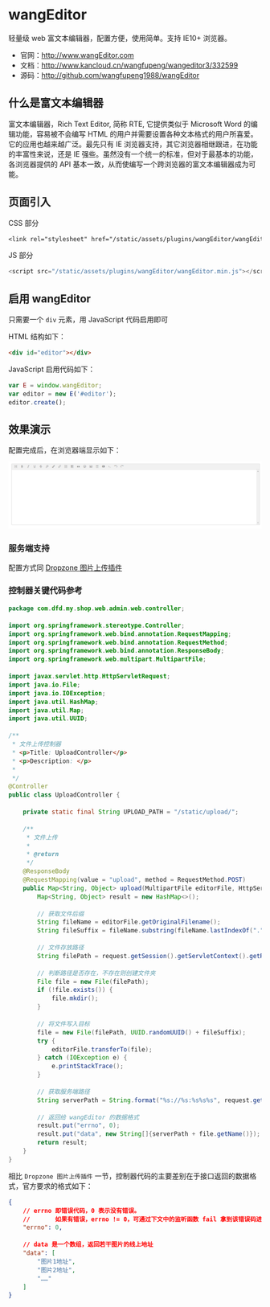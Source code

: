 # wangEditor

轻量级 web 富文本编辑器，配置方便，使用简单。支持 IE10+ 浏览器。

- 官网：http://www.wangEditor.com
- 文档：http://www.kancloud.cn/wangfupeng/wangeditor3/332599
- 源码：http://github.com/wangfupeng1988/wangEditor

## 什么是富文本编辑器

富文本编辑器，Rich Text Editor, 简称 RTE, 它提供类似于 Microsoft Word 的编辑功能，容易被不会编写 HTML 的用户并需要设置各种文本格式的用户所喜爱。它的应用也越来越广泛。最先只有 IE 浏览器支持，其它浏览器相继跟进，在功能的丰富性来说，还是 IE 强些。虽然没有一个统一的标准，但对于最基本的功能，各浏览器提供的 API 基本一致，从而使编写一个跨浏览器的富文本编辑器成为可能。

## 页面引入

CSS 部分

```css
<link rel="stylesheet" href="/static/assets/plugins/wangEditor/wangEditor.min.css" />
```

JS 部分

```javascript
<script src="/static/assets/plugins/wangEditor/wangEditor.min.js"></script>
```

## 启用 wangEditor

只需要一个 `div` 元素，用 JavaScript 代码启用即可

HTML 结构如下：

```html
<div id="editor"></div>
```

JavaScript 启用代码如下：

```javascript
var E = window.wangEditor;
var editor = new E('#editor');
editor.create();
```

## 效果演示

配置完成后，在浏览器端显示如下：

![img](../assets/img/Lusifer1530124826.png)

### 服务端支持

配置方式同 [Dropzone 图片上传插件](/supplement1/Dropzone)

### 控制器关键代码参考

```java
package com.dfd.my.shop.web.admin.web.controller;

import org.springframework.stereotype.Controller;
import org.springframework.web.bind.annotation.RequestMapping;
import org.springframework.web.bind.annotation.RequestMethod;
import org.springframework.web.bind.annotation.ResponseBody;
import org.springframework.web.multipart.MultipartFile;

import javax.servlet.http.HttpServletRequest;
import java.io.File;
import java.io.IOException;
import java.util.HashMap;
import java.util.Map;
import java.util.UUID;

/**
 * 文件上传控制器
 * <p>Title: UploadController</p>
 * <p>Description: </p>
 *
 */
@Controller
public class UploadController {

    private static final String UPLOAD_PATH = "/static/upload/";

    /**
     * 文件上传
     *
     * @return
     */
    @ResponseBody
    @RequestMapping(value = "upload", method = RequestMethod.POST)
    public Map<String, Object> upload(MultipartFile editorFile, HttpServletRequest request) {
        Map<String, Object> result = new HashMap<>();

        // 获取文件后缀
        String fileName = editorFile.getOriginalFilename();
        String fileSuffix = fileName.substring(fileName.lastIndexOf("."));

        // 文件存放路径
        String filePath = request.getSession().getServletContext().getRealPath(UPLOAD_PATH);

        // 判断路径是否存在，不存在则创建文件夹
        File file = new File(filePath);
        if (!file.exists()) {
            file.mkdir();
        }

        // 将文件写入目标
        file = new File(filePath, UUID.randomUUID() + fileSuffix);
        try {
            editorFile.transferTo(file);
        } catch (IOException e) {
            e.printStackTrace();
        }

        // 获取服务端路径
        String serverPath = String.format("%s://%s:%s%s%s", request.getScheme(), request.getServerName(), request.getServerPort(), request.getContextPath(), UPLOAD_PATH);
        
        // 返回给 wangEditor 的数据格式
        result.put("errno", 0);
        result.put("data", new String[]{serverPath + file.getName()});
        return result;
    }
}
```

相比 `Dropzone 图片上传插件` 一节，控制器代码的主要差别在于接口返回的数据格式，官方要求的格式如下：

```json
{
    // errno 即错误代码，0 表示没有错误。
    //       如果有错误，errno != 0，可通过下文中的监听函数 fail 拿到该错误码进行自定义处理
    "errno": 0,

    // data 是一个数组，返回若干图片的线上地址
    "data": [
        "图片1地址",
        "图片2地址",
        "……"
    ]
}
```